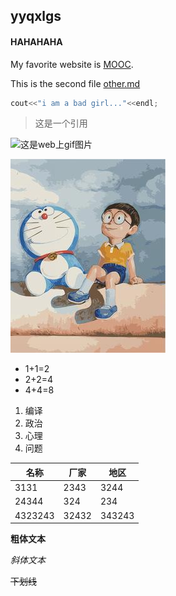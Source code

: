 ## yyqxlgs

#### HAHAHAHA

My favorite website is [MOOC](https://www.icourse163.org/).<br>

This is the second file [other.md](https://github.com/SLKAYYQX/yyqxlgs/blob/main/other.md)

```c++
cout<<"i am a bad girl..."<<endl;
```

> 这是一个引用

![这是web上gif图片](https://image.baidu.com/search/detail?ct=503316480&z=undefined&tn=baiduimagedetail&ipn=d&word=%E6%A2%A6%E5%B9%BB%E5%9B%BE%E7%89%87&step_word=&ie=utf-8&in=&cl=2&lm=-1&st=undefined&hd=undefined&latest=undefined&copyright=undefined&cs=3392496611,501658162&os=2262236767,27444801&simid=0,0&pn=22&rn=1&di=4620&ln=1547&fr=&fmq=1618897391855_R&fm=&ic=undefined&s=undefined&se=&sme=&tab=0&width=undefined&height=undefined&face=undefined&is=0,0&istype=0&ist=&jit=&bdtype=0&spn=0&pi=0&gsm=0&hs=2&objurl=https%3A%2F%2Fgimg2.baidu.com%2Fimage_search%2Fsrc%3Dhttp%253A%252F%252Ftu1.whhost.net%252Fuploads%252F20181103%252F17%252F1541236079-eVEalzIFAg.jpg%26refer%3Dhttp%253A%252F%252Ftu1.whhost.net%26app%3D2002%26size%3Df9999%2C10000%26q%3Da80%26n%3D0%26g%3D0n%26fmt%3Djpeg%3Fsec%3D1621489390%26t%3D4f670d5ade569a91bff43acd45447573&rpstart=0&rpnum=0&adpicid=0&force=undefined)


![本地图片](https://github.com/sauceplus/newrepo/blob/main/im.png)


- 1+1=2
- 2+2=4
- 4+4=8


1. 编译
2. 政治
3. 心理
4. 问题



| 名称 | 厂家 | 地区 |
| -------- | ---- | ---- |
| 3131     | 2343 | 3244   |
| 24344     | 324 | 234  |
|4323243    | 32432 | 343243   |

**粗体文本**

*斜体文本*

~~下划线~~
